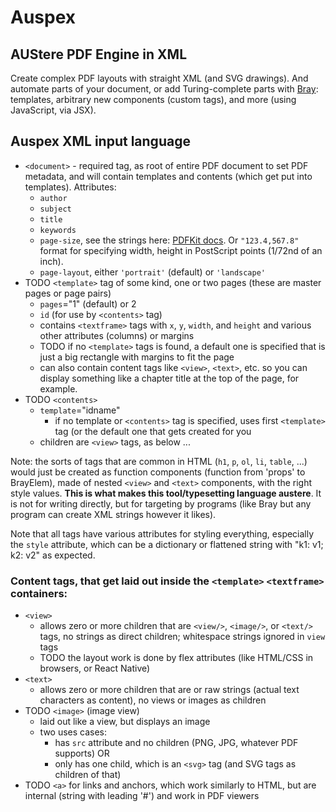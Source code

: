 # Auspex

## AUStere PDF Engine in XML

Create complex PDF layouts with straight XML (and SVG drawings). And automate parts of your document, or add Turing-complete parts with [Bray](https://github.com/jupdike/bray): templates, arbitrary new components (custom tags), and more (using JavaScript, via JSX).

## Auspex XML input language

* `<document>` - required tag, as root of entire PDF document to set PDF metadata, and will contain templates and contents (which get put into templates). Attributes:
  * `author`
  * `subject`
  * `title`
  * `keywords`
  * `page-size`, see the strings here: [PDFKit docs](https://pdfkit.org/docs/paper_sizes.html). Or `"123.4,567.8"` format for specifying width, height in PostScript points (1/72nd of an inch).
  * `page-layout`, either `'portrait'` (default) or `'landscape'`
* TODO `<template>` tag of some kind, one or two pages (these are master pages or page pairs)
  * `pages`="1" (default) or 2
  * `id` (for use by `<contents>` tag)
  * contains `<textframe>` tags with `x`, `y`, `width`, and `height` and various other attributes (columns) or margins
  * TODO if no `<template>` tags is found, a default one is specified that is just a big rectangle with margins to fit the page
  * can also contain content tags like `<view>`, `<text>`, etc. so you can display something like a chapter title at the top of the page, for example.
* TODO `<contents>`
  * `template`="idname"
    * if no template or `<contents>` tag is specified, uses first `<template>` tag (or the default one that gets created for you
  * children are `<view>` tags, as below ...

Note: the sorts of tags that are common in HTML (`h1`, `p`, `ol`, `li`, `table`, ...) would just be created as function components (function from 'props' to BrayElem), made of nested `<view>` and `<text>` components, with the right style values. **This is what makes this tool/typesetting language austere**. It is not for writing directly, but for targeting by programs (like Bray but any program can create XML strings however it likes).

Note that all tags have various attributes for styling everything, especially the `style` attribute, which can be a dictionary or flattened string with "k1: v1; k2: v2" as expected.

### Content tags, that get laid out inside the `<template>` `<textframe>` containers:

* `<view>`
  * allows zero or more children that are `<view/>`, `<image/>`, or `<text/>` tags, no strings as direct children; whitespace strings ignored in `view` tags
  * TODO the layout work is done by flex attributes (like HTML/CSS in browsers, or React Native)
* `<text>`
  * allows zero or more children that are <text/> or raw strings (actual text characters as content), no views or images as children
* TODO `<image>` (image view)
  * laid out like a view, but displays an image
  * two uses cases:
    * has `src` attribute and no children (PNG, JPG, whatever PDF supports) OR
    * only has one child, which is an `<svg>` tag (and SVG tags as children of that)
* TODO `<a>` for links and anchors, which work similarly to HTML, but are internal (string with leading '#') and work in PDF viewers
